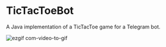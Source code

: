 # TicTacToeBot

A Java implementation of a TicTacToe game for a Telegram bot.

![ezgif com-video-to-gif](https://github.com/DavideDiCaprio/TicTacToeBot/assets/93427056/a4994127-c2ee-43ea-a350-65171b6c18df)

